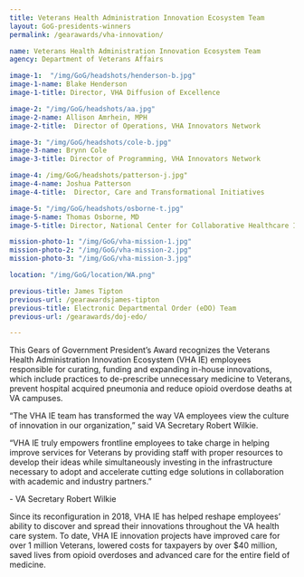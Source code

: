```yaml
---
title: Veterans Health Administration Innovation Ecosystem Team
layout: GoG-presidents-winners
permalink: /gearawards/vha-innovation/

name: Veterans Health Administration Innovation Ecosystem Team
agency: Department of Veterans Affairs

image-1:  "/img/GoG/headshots/henderson-b.jpg"
image-1-name: Blake Henderson
image-1-title: Director, VHA Diffusion of Excellence

image-2: "/img/GoG/headshots/aa.jpg"
image-2-name: Allison Amrhein, MPH
image-2-title:  Director of Operations, VHA Innovators Network

image-3: "/img/GoG/headshots/cole-b.jpg"
image-3-name: Brynn Cole
image-3-title: Director of Programming, VHA Innovators Network

image-4: /img/GoG/headshots/patterson-j.jpg"
image-4-name: Joshua Patterson
image-4-title:  Director, Care and Transformational Initiatives

image-5: "/img/GoG/headshots/osborne-t.jpg"
image-5-name: Thomas Osborne, MD
image-5-title: Director, National Center for Collaborative Healthcare Innovation

mission-photo-1: "/img/GoG/vha-mission-1.jpg"
mission-photo-2: "/img/GoG/vha-mission-2.jpg"
mission-photo-3: "/img/GoG/vha-mission-3.jpg"

location: "/img/GoG/location/WA.png"

previous-title: James Tipton
previous-url: /gearawardsjames-tipton
previous-title: Electronic Departmental Order (eDO) Team
previous-url: /gearawards/doj-edo/

---
```


This Gears of Government President’s Award recognizes the Veterans Health Administration Innovation Ecosystem (VHA IE) employees responsible for curating, funding and expanding in-house innovations, which include practices to de-prescribe unnecessary medicine to Veterans, prevent hospital acquired pneumonia and reduce opioid overdose deaths at VA campuses.

“The VHA IE team has transformed the way VA employees view the culture of innovation in our organization,” said VA Secretary Robert Wilkie.
<div class="testimonial-blockquote">
  <p>“VHA IE truly empowers frontline employees to take charge in helping improve services for Veterans by providing staff with proper resources to develop their ideas while simultaneously investing in the infrastructure necessary to adopt and accelerate cutting edge solutions in collaboration with academic and industry partners.”</p>
  - VA Secretary Robert Wilkie
</div>  

Since its reconfiguration in 2018, VHA IE has helped reshape employees’ ability to discover and spread their innovations throughout the VA health care system. To date, VHA IE innovation projects have improved care for over 1 million Veterans, lowered costs for taxpayers by over $40 million, saved lives from opioid overdoses and advanced care for the entire field of medicine.
